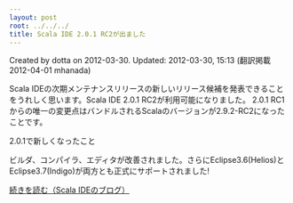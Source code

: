 ```yaml
---
layout: post
root: ../../../
title: Scala IDE 2.0.1 RC2が出ました
---
```


Created by dotta on 2012-03-30. Updated: 2012-03-30, 15:13 (翻訳掲載2012-04-01 mhanada)

Scala IDEの次期メンテナンスリリースの新しいリリース候補を発表できることをうれしく思います。Scala IDE 2.0.1 RC2が利用可能になりました。
2.0.1 RC1からの唯一の変更点はバンドルされるScalaのバージョンが2.9.2-RC2になったことです。

2.0.1で新しくなったこと

ビルダ、コンパイラ、エディタが改善されました。さらにEclipse3.6(Helios)とEclipse3.7(Indigo)が両方とも正式にサポートされました!

[続きを読む（Scala IDEのブログ）](http://scala-ide.org/blog/release-notes-2.0.1-rc2.html)